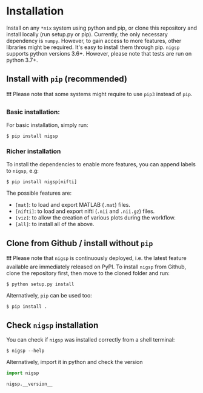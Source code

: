 Installation
============

Install on any `*nix` system using python and pip, or clone this repository and install locally (run setup.py or pip).
Currently, the only necessary dependency is `numpy`. However, to gain access to more features, other libraries might be required.
It's easy to install them through pip.
`nigsp` supports python versions 3.6+. However, please note that tests are run on python 3.7+.

## Install with `pip` (recommended)

:exclamation::exclamation::exclamation: Please note that some systems might require to use `pip3` instead of `pip`.

### Basic installation:
For basic installation, simply run:
```shell
$ pip install nigsp
```

### Richer installation
To install the dependencies to enable more features, you can append labels to `nigsp`, e.g:
```shell
$ pip install nigsp[nifti]
```


The possible features are:

-  `[mat]`: to load and export MATLAB (`.mat`) files.
-  `[nifti]`: to load and export nifti (`.nii` and `.nii.gz`) files.
-  `[viz]`: to allow the creation of various plots during the workflow.
-  `[all]`: to install all of the above.

## Clone from Github / install without `pip`

:exclamation::exclamation::exclamation: Please note that `nigsp` is continuously deployed, i.e. the latest feature available are immediately released on PyPI.
To install `nigsp` from Github, clone the repository first, then move to the cloned folder and run:
```shell
$ python setup.py install
```

Alternatively, `pip` can be used too:
```shell
$ pip install .
```

## Check `nigsp` installation

You can check if `nigsp` was installed correctly from a shell terminal:
```shell
$ nigsp --help
```

Alternatively, import it in python and check the version

```python
import nigsp

nigsp.__version__
```
